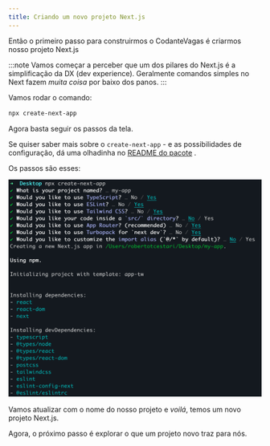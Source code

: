 ```yaml
---
title: Criando um novo projeto Next.js
---
```


Então o primeiro passo para construirmos o CodanteVagas é criarmos nosso projeto Next.js

:::note
Vamos começar a perceber que um dos pilares do Next.js é a simplificação da DX (dev experience). Geralmente comandos simples no Next fazem *muita coisa* por baixo dos panos.
:::

Vamos rodar o comando:

```bash
npx create-next-app
```

Agora basta seguir os passos da tela.

Se quiser saber mais sobre o `create-next-app` - e as possibilidades de configuração, dá uma olhadinha no [README do pacote](https://github.com/vercel/next.js/blob/canary/packages/create-next-app/README.md) .

Os passos são esses:

![alt text](image.png)

Vamos atualizar com o nome do nosso projeto e *voilá*, temos um novo projeto Next.js.

Agora, o próximo passo é explorar o que um projeto novo traz para nós.
